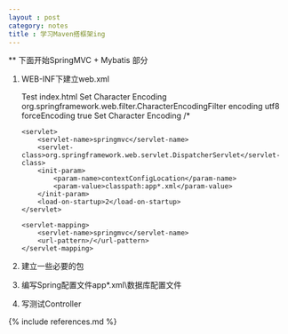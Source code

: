 ```yaml
---
layout : post
category: notes
title : 学习Maven搭框架ing
---
```


** 下面开始SpringMVC + Mybatis 部分

1.  WEB-INF下建立web.xml
	<?xml version="1.0" encoding="UTF-8"?>
	<web-app version="2.5" xmlns="http://java.sun.com/xml/ns/javaee"
		xmlns:xsi="http://www.w3.org/2001/XMLSchema-instance"
		xsi:schemaLocation="http://java.sun.com/xml/ns/javaee 
		http://java.sun.com/xml/ns/javaee/web-app_2_5.xsd">
		<display-name>Test</display-name>
		<welcome-file-list>
			<welcome-file>index.html</welcome-file>
		</welcome-file-list>
		<!-- Character Encoding Filter -->
		<filter>
			<filter-name>Set Character Encoding</filter-name>
			<filter-class>
				org.springframework.web.filter.CharacterEncodingFilter
			</filter-class>
			<init-param>
				<param-name>encoding</param-name>
				<param-value>utf8</param-value>
			</init-param>
			<init-param>
				<param-name>forceEncoding</param-name>
				<param-value>true</param-value>
			</init-param>
		</filter>
		<filter-mapping>
			<filter-name>Set Character Encoding</filter-name>
			<url-pattern>/*</url-pattern>
		</filter-mapping>
		
		
		<servlet>
			<servlet-name>springmvc</servlet-name>
			<servlet-class>org.springframework.web.servlet.DispatcherServlet</servlet-class>
			<init-param>
				<param-name>contextConfigLocation</param-name>
				<param-value>classpath:app*.xml</param-value>
			</init-param>
			<load-on-startup>2</load-on-startup>
		</servlet>
		
		<servlet-mapping>
			<servlet-name>springmvc</servlet-name>
			<url-pattern>/</url-pattern>
		</servlet-mapping>
	</web-app>
	
2. 建立一些必要的包

3. 编写Spring配置文件app*.xml\数据库配置文件

4. 写测试Controller
	

{% include references.md %}